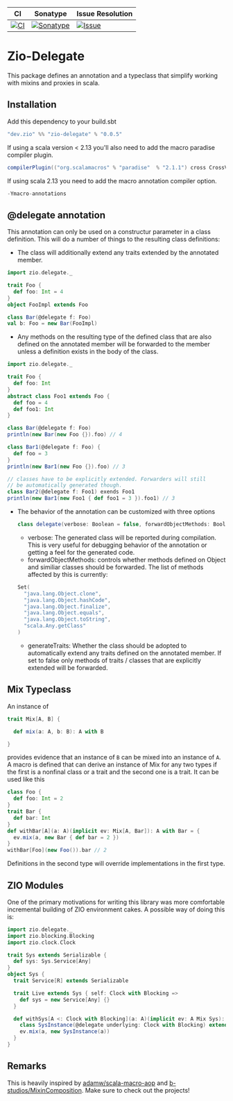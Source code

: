 | CI                                  | Sonatype                                      | Issue Resolution                |
| ---                                 | ---                                           | ---                             |
| [![CI][Badge-Circle]][Link-Circle]  | [![Sonatype][Badge-Sonatype]][Link-Sonatype]  | [![Issue][Badge-IIM]][Link-IIM] |
# Zio-Delegate
This package defines an annotation and a typeclass that simplify working with mixins and proxies in scala.

## Installation
Add this dependency to your build.sbt
```scala
"dev.zio" %% "zio-delegate" % "0.0.5"
```
If using a scala version < 2.13 you'll also need to add the macro paradise compiler plugin.
```scala
compilerPlugin(("org.scalamacros" % "paradise"  % "2.1.1") cross CrossVersion.full)
```
If using scala 2.13 you need to add the macro annotation compiler option.
```scala
-Ymacro-annotations
```

## @delegate annotation
This annotation can only be used on a  constructur parameter in a class definition.
This will do a number of things to the resulting class definitions:

* The class will additionally extend any traits extended by the annotated member.
```scala
import zio.delegate._

trait Foo {
  def foo: Int = 4
}
object FooImpl extends Foo

class Bar(@delegate f: Foo)
val b: Foo = new Bar(FooImpl)
```

* Any methods on the resulting type of the defined class that are also defined on the annotated member will be forwarded to the member unless a definition exists in the body of the class.
```scala
import zio.delegate._

trait Foo {
  def foo: Int
}
abstract class Foo1 extends Foo {
  def foo = 4
  def foo1: Int
}

class Bar(@delegate f: Foo)
println(new Bar(new Foo {}).foo) // 4

class Bar1(@delegate f: Foo) {
  def foo = 3
}
println(new Bar1(new Foo {}).foo) // 3

// classes have to be explicitly extended. Forwarders will still
// be automatically generated though.
class Bar2(@delegate f: Foo1) exends Foo1
println(new Bar1(new Foo1 { def foo1 = 3 }).foo1) // 3
```

* The behavior of the annotation can be customized with three options
  ```scala
  class delegate(verbose: Boolean = false, forwardObjectMethods: Boolean = false, generateTraits: Boolean = true)
  ```
  - verbose: The generated class will be reported during compilation. This is very useful for debugging behavior of the annotation or getting a feel for the generated code.
  - forwardObjectMethods: controls whether methods defined on Object and similiar classes should be forwarded. The list of methods affected by this is currently:
  ```scala
  Set(
    "java.lang.Object.clone",
    "java.lang.Object.hashCode",
    "java.lang.Object.finalize",
    "java.lang.Object.equals",
    "java.lang.Object.toString",
    "scala.Any.getClass"
  )
  ```
  - generateTraits: Whether the class should be adopted to automatically extend any traits defined on the annotated member. If set to false only methods of traits / classes that are explicitly extended will be forwarded.

## Mix Typeclass

An instance of
```scala
trait Mix[A, B] {

  def mix(a: A, b: B): A with B

}
```
provides evidence that an instance of `B` can be mixed into an instance of `A`.
A macro is defined that can derive an instance of Mix for any two types if the first is a nonfinal class or a trait and the second one is a trait. It can be used like this
```scala
class Foo {
  def foo: Int = 2
}
trait Bar {
  def bar: Int
}
def withBar[A](a: A)(implicit ev: Mix[A, Bar]): A with Bar = {
  ev.mix(a, new Bar { def bar = 2 })
}
withBar[Foo](new Foo()).bar // 2
```
Definitions in the second type will override implementations in the first type.

## ZIO Modules
One of the primary motivations for writing this library was more comfortable incremental building
of ZIO environment cakes. A possible way of doing this is:
```scala
import zio.delegate._
import zio.blocking.Blocking
import zio.clock.Clock

trait Sys extends Serializable {
  def sys: Sys.Service[Any]
}
object Sys {
  trait Service[R] extends Serializable

  trait Live extends Sys { self: Clock with Blocking =>
    def sys = new Service[Any] {}
  }

  def withSys[A <: Clock with Blocking](a: A)(implicit ev: A Mix Sys): A with Sys = {
    class SysInstance(@delegate underlying: Clock with Blocking) extends Live
    ev.mix(a, new SysInstance(a))
  }
}
```
## Remarks
This is heavily inspired by [adamw/scala-macro-aop](https://github.com/adamw/scala-macro-aop) and [b-studios/MixinComposition](https://github.com/b-studios/MixinComposition). Make sure to check out the projects!

[Link-Circle]: https://circleci.com/gh/zio/zio-delegate "circleci"
[Link-Sonatype]: https://oss.sonatype.org/content/repositories/releases/dev/zio/zio-delegate_2.12/ "Sonatype Releases"
[Link-IIM]: https://isitmaintained.com/project/zio/zio-delegate "Average time to resolve an issue"

[Badge-Circle]: https://circleci.com/gh/zio/zio-delegate.svg?style=svg "circleci"
[Badge-Sonatype]: https://img.shields.io/nexus/r/https/oss.sonatype.org/dev.zio/zio-delegate_2.12.svg "Sonatype Releases"
[Badge-IIM]: https://isitmaintained.com/badge/resolution/zio/zio-delegate.svg "Average time to resolve an issue"

